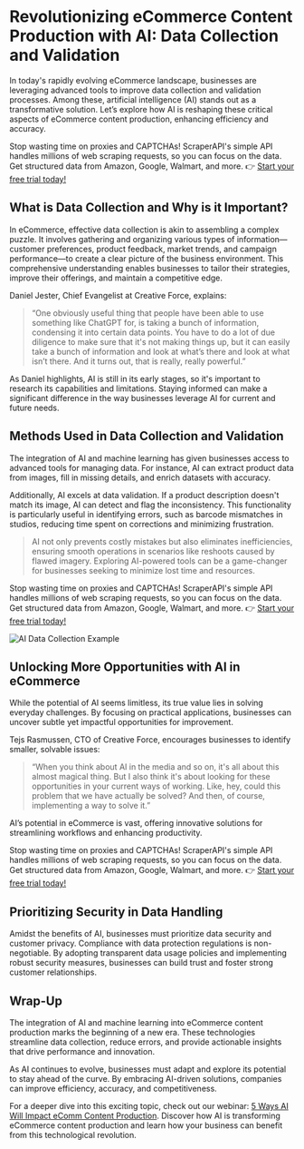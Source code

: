 # Revolutionizing eCommerce Content Production with AI: Data Collection and Validation

In today's rapidly evolving eCommerce landscape, businesses are leveraging advanced tools to improve data collection and validation processes. Among these, artificial intelligence (AI) stands out as a transformative solution. Let’s explore how AI is reshaping these critical aspects of eCommerce content production, enhancing efficiency and accuracy.

Stop wasting time on proxies and CAPTCHAs! ScraperAPI's simple API handles millions of web scraping requests, so you can focus on the data. Get structured data from Amazon, Google, Walmart, and more. 👉 [Start your free trial today!](https://bit.ly/Scraperapi)

## What is Data Collection and Why is it Important?

In eCommerce, effective data collection is akin to assembling a complex puzzle. It involves gathering and organizing various types of information—customer preferences, product feedback, market trends, and campaign performance—to create a clear picture of the business environment. This comprehensive understanding enables businesses to tailor their strategies, improve their offerings, and maintain a competitive edge.

Daniel Jester, Chief Evangelist at Creative Force, explains:

> “One obviously useful thing that people have been able to use something like ChatGPT for, is taking a bunch of information, condensing it into certain data points. You have to do a lot of due diligence to make sure that it's not making things up, but it can easily take a bunch of information and look at what’s there and look at what isn’t there. And it turns out, that is really, really powerful.”

As Daniel highlights, AI is still in its early stages, so it's important to research its capabilities and limitations. Staying informed can make a significant difference in the way businesses leverage AI for current and future needs.

## Methods Used in Data Collection and Validation

The integration of AI and machine learning has given businesses access to advanced tools for managing data. For instance, AI can extract product data from images, fill in missing details, and enrich datasets with accuracy.

Additionally, AI excels at data validation. If a product description doesn't match its image, AI can detect and flag the inconsistency. This functionality is particularly useful in identifying errors, such as barcode mismatches in studios, reducing time spent on corrections and minimizing frustration.

> AI not only prevents costly mistakes but also eliminates inefficiencies, ensuring smooth operations in scenarios like reshoots caused by flawed imagery. Exploring AI-powered tools can be a game-changer for businesses seeking to minimize lost time and resources.

Stop wasting time on proxies and CAPTCHAs! ScraperAPI's simple API handles millions of web scraping requests, so you can focus on the data. Get structured data from Amazon, Google, Walmart, and more. 👉 [Start your free trial today!](https://bit.ly/Scraperapi)

![AI Data Collection Example](https://www.creativeforce.io/hubfs/AI%20Data%20Collection%202.jpg)

## Unlocking More Opportunities with AI in eCommerce

While the potential of AI seems limitless, its true value lies in solving everyday challenges. By focusing on practical applications, businesses can uncover subtle yet impactful opportunities for improvement.

Tejs Rasmussen, CTO of Creative Force, encourages businesses to identify smaller, solvable issues:

> “When you think about AI in the media and so on, it's all about this almost magical thing. But I also think it's about looking for these opportunities in your current ways of working. Like, hey, could this problem that we have actually be solved? And then, of course, implementing a way to solve it.”

AI’s potential in eCommerce is vast, offering innovative solutions for streamlining workflows and enhancing productivity.

Stop wasting time on proxies and CAPTCHAs! ScraperAPI's simple API handles millions of web scraping requests, so you can focus on the data. Get structured data from Amazon, Google, Walmart, and more. 👉 [Start your free trial today!](https://bit.ly/Scraperapi)

## Prioritizing Security in Data Handling

Amidst the benefits of AI, businesses must prioritize data security and customer privacy. Compliance with data protection regulations is non-negotiable. By adopting transparent data usage policies and implementing robust security measures, businesses can build trust and foster strong customer relationships.

## Wrap-Up

The integration of AI and machine learning into eCommerce content production marks the beginning of a new era. These technologies streamline data collection, reduce errors, and provide actionable insights that drive performance and innovation.

As AI continues to evolve, businesses must adapt and explore its potential to stay ahead of the curve. By embracing AI-driven solutions, companies can improve efficiency, accuracy, and competitiveness.

For a deeper dive into this exciting topic, check out our webinar: [5 Ways AI Will Impact eComm Content Production](https://www.creativeforce.io/webinars/5-ways-ai-will-impact-ecom-content-production). Discover how AI is transforming eCommerce content production and learn how your business can benefit from this technological revolution.
